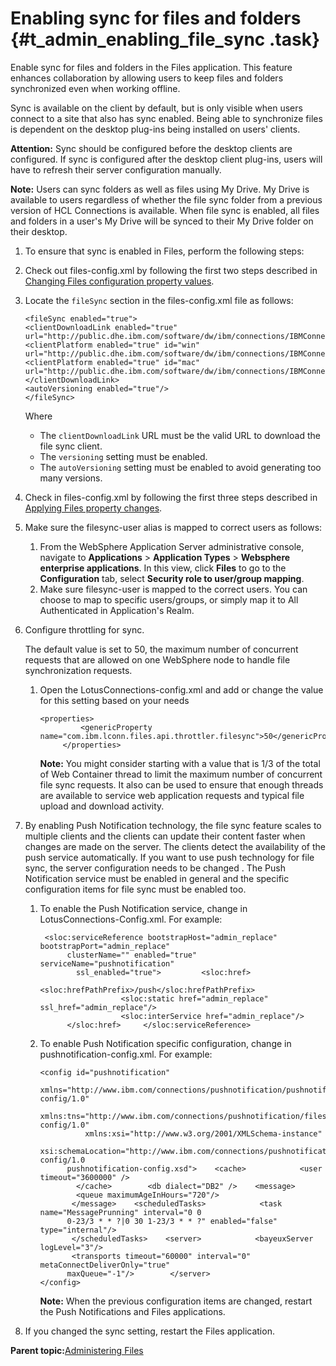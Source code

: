 # Enabling sync for files and folders {#t_admin_enabling_file_sync .task}

Enable sync for files and folders in the Files application. This feature enhances collaboration by allowing users to keep files and folders synchronized even when working offline.

Sync is available on the client by default, but is only visible when users connect to a site that also has sync enabled. Being able to synchronize files is dependent on the desktop plug-ins being installed on users' clients.

**Attention:** Sync should be configured before the desktop clients are configured. If sync is configured after the desktop client plug-ins, users will have to refresh their server configuration manually.

**Note:** Users can sync folders as well as files using My Drive. My Drive is available to users regardless of whether the file sync folder from a previous version of HCL Connections is available. When file sync is enabled, all files and folders in a user's My Drive will be synced to their My Drive folder on their desktop.

1.  To ensure that sync is enabled in Files, perform the following steps:
2.  Check out files-config.xml by following the first two steps described in [Changing Files configuration property values](t_admin_files_changing_config_properties.md).

3.  Locate the `fileSync` section in the files-config.xml file as follows:

    ```
    <fileSync enabled="true">
    <clientDownloadLink enabled="true" url="http://public.dhe.ibm.com/software/dw/ibm/connections/IBMConnectionsMSDesktop.zip">
    <clientPlatform enabled="true" id="win" url="http://public.dhe.ibm.com/software/dw/ibm/connections/IBMConnectionsMSDesktop.zip"/>
    <clientPlatform enabled="true" id="mac" url="http://public.dhe.ibm.com/software/dw/ibm/connections/IBMConnectionsMac.zip"/>
    </clientDownloadLink>
    <autoVersioning enabled="true"/>
    </fileSync>
    ```

    Where

    -   The `clientDownloadLink` URL must be the valid URL to download the file sync client.
    -   The `versioning` setting must be enabled.
    -   The `autoVersioning` setting must be enabled to avoid generating too many versions.
4.  Check in files-config.xml by following the first three steps described in [Applying Files property changes](t_admin_files_config_apply.md).

5.  Make sure the filesync-user alias is mapped to correct users as follows:

    1.  From the WebSphere Application Server administrative console, navigate to **Applications** \> **Application Types** \> **Websphere enterprise applications**. In this view, click **Files** to go to the **Configuration** tab, select **Security role to user/group mapping**.
    2.  Make sure filesync-user is mapped to the correct users. You can choose to map to specific users/groups, or simply map it to All Authenticated in Application's Realm.
6.  Configure throttling for sync.

    The default value is set to 50, the maximum number of concurrent requests that are allowed on one WebSphere node to handle file synchronization requests.

    1.  Open the LotusConnections-config.xml and add or change the value for this setting based on your needs

        ```
        <properties>
                 <genericProperty name="com.ibm.lconn.files.api.throttler.filesync">50</genericProperty>
             </properties>
        ```

        **Note:** You might consider starting with a value that is 1/3 of the total of Web Container thread to limit the maximum number of concurrent file sync requests. It also can be used to ensure that enough threads are available to service web application requests and typical file upload and download activity.

7.  By enabling Push Notification technology, the file sync feature scales to multiple clients and the clients can update their content faster when changes are made on the server. The clients detect the availability of the push service automatically. If you want to use push technology for file sync, the server configuration needs to be changed . The Push Notification service must be enabled in general and the specific configuration items for file sync must be enabled too.

    1.  To enable the Push Notification service, change in LotusConnections-Config.xml. For example:

        ```
         <sloc:serviceReference bootstrapHost="admin_replace" bootstrapPort="admin_replace"
              clusterName="" enabled="true" serviceName="pushnotification"
                ssl_enabled="true">         <sloc:href>
                          <sloc:hrefPathPrefix>/push</sloc:hrefPathPrefix>
                          <sloc:static href="admin_replace" ssl_href="admin_replace"/>
                          <sloc:interService href="admin_replace"/>        
              </sloc:href>     </sloc:serviceReference>
        ```

    2.  To enable Push Notification specific configuration, change in pushnotification-config.xml. For example:

        ```
        <config id="pushnotification"      
               xmlns="http://www.ibm.com/connections/pushnotification/pushnotification-config/1.0"
                  xmlns:tns="http://www.ibm.com/connections/pushnotification/files-config/1.0"
                  xmlns:xsi="http://www.w3.org/2001/XMLSchema-instance"      
               xsi:schemaLocation="http://www.ibm.com/connections/pushnotification/pushnotification-config/1.0
              pushnotification-config.xsd">    <cache>            <user timeout="3600000" />
                </cache>        <db dialect="DB2" />    <message>    
                <queue maximumAgeInHours="720"/>      
               </message>    <scheduledTasks>            <task name="MessagePrunning" interval="0 0
              0-23/3 * * ?|0 30 1-23/3 * * ?" enabled="false" type="internal"/>      
               </scheduledTasks>    <server>            <bayeuxServer logLevel="3"/>          
               <transports timeout="60000" interval="0" metaConnectDeliverOnly="true"
              maxQueue="-1"/>        </server>
        </config>
        ```

        **Note:** When the previous configuration items are changed, restart the Push Notifications and Files applications.

8.  If you changed the sync setting, restart the Files application.


**Parent topic:**[Administering Files](../admin/c_admin_files_overview.md)

